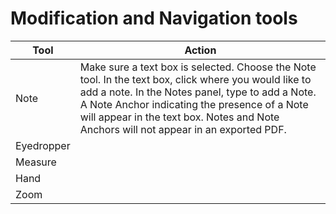 # Modification and Navigation tools

| Tool | Action |
| --- | --- |
| Note | Make sure a text box is selected. Choose the Note tool. In the text box, click where you would like to add a note. In the Notes panel, type to add a Note. A Note Anchor indicating the presence of a Note will appear in the text box. Notes and Note Anchors will not appear in an exported PDF. |
| Eyedropper |  |
| Measure |  |
| Hand |  |
| Zoom |  |

